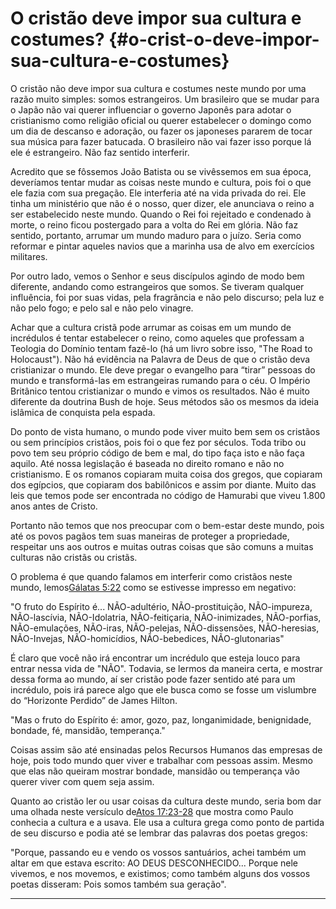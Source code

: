 # O cristão deve impor sua cultura e costumes? {#o-crist-o-deve-impor-sua-cultura-e-costumes}

O cristão não deve impor sua cultura e costumes neste mundo por uma razão muito simples: somos estrangeiros. Um brasileiro que se mudar para o Japão não vai querer influenciar o governo Japonês para adotar o cristianismo como religião oficial ou querer estabelecer o domingo como um dia de descanso e adoração, ou fazer os japoneses pararem de tocar sua música para fazer batucada. O brasileiro não vai fazer isso porque lá ele é estrangeiro. Não faz sentido interferir.

Acredito que se fôssemos João Batista ou se vivêssemos em sua época, deveríamos tentar mudar as coisas neste mundo e cultura, pois foi o que ele fazia com sua pregação. Ele interferia até na vida privada do rei. Ele tinha um ministério que não é o nosso, quer dizer, ele anunciava o reino a ser estabelecido neste mundo. Quando o Rei foi rejeitado e condenado à morte, o reino ficou postergado para a volta do Rei em glória. Não faz sentido, portanto, arrumar um mundo maduro para o juízo. Seria como reformar e pintar aqueles navios que a marinha usa de alvo em exercícios militares.

Por outro lado, vemos o Senhor e seus discípulos agindo de modo bem diferente, andando como estrangeiros que somos. Se tiveram qualquer influência, foi por suas vidas, pela fragrância e não pelo discurso; pela luz e não pelo fogo; e pelo sal e não pelo vinagre.

Achar que a cultura cristã pode arrumar as coisas em um mundo de incrédulos é tentar estabelecer o reino, como aqueles que professam a Teologia do Domínio tentam fazê-lo (há um livro sobre isso, &quot;The Road to Holocaust&quot;). Não há evidência na Palavra de Deus de que o cristão deva cristianizar o mundo. Ele deve pregar o evangelho para “tirar” pessoas do mundo e transformá-las em estrangeiras rumando para o céu. O Império Britânico tentou cristianizar o mundo e vimos os resultados. Não é muito diferente da doutrina Bush de hoje. Seus métodos são os mesmos da ideia islâmica de conquista pela espada.

Do ponto de vista humano, o mundo pode viver muito bem sem os cristãos ou sem princípios cristãos, pois foi o que fez por séculos. Toda tribo ou povo tem seu próprio código de bem e mal, do tipo faça isto e não faça aquilo. Até nossa legislação é baseada no direito romano e não no cristianismo. E os romanos copiaram muita coisa dos gregos, que copiaram dos egípcios, que copiaram dos babilônicos e assim por diante. Muito das leis que temos pode ser encontrada no código de Hamurabi que viveu 1.800 anos antes de Cristo.

Portanto não temos que nos preocupar com o bem-estar deste mundo, pois até os povos pagãos tem suas maneiras de proteger a propriedade, respeitar uns aos outros e muitas outras coisas que são comuns a muitas culturas não cristãs ou cristãs.

O problema é que quando falamos em interferir como cristãos neste mundo, lemos[Gálatas 5:22](http://bibliaonline.com.br/acf/gl/5/22) como se estivesse impresso em negativo:

&quot;O fruto do Espírito é... NÃO-adultério, NÃO-prostituição, NÃO-impureza, NÃO-lascívia, NÃO-Idolatria, NÃO-feitiçaria, NÃO-inimizades, NÃO-porfias, NÃO-emulações, NÃO-iras, NÃO-pelejas, NÃO-dissensões, NÃO-heresias, NÃO-Invejas, NÃO-homicídios, NÃO-bebedices, NÃO-glutonarias&quot;

É claro que você não irá encontrar um incrédulo que esteja louco para entrar nessa vida de &quot;NÃO&quot;. Todavia, se lermos da maneira certa, e mostrar dessa forma ao mundo, aí ser cristão pode fazer sentido até para um incrédulo, pois irá parece algo que ele busca como se fosse um vislumbre do “Horizonte Perdido” de James Hilton.

&quot;Mas o fruto do Espírito é: amor, gozo, paz, longanimidade, benignidade, bondade, fé, mansidão, temperança.&quot;

Coisas assim são até ensinadas pelos Recursos Humanos das empresas de hoje, pois todo mundo quer viver e trabalhar com pessoas assim. Mesmo que elas não queiram mostrar bondade, mansidão ou temperança vão querer viver com quem seja assim.

Quanto ao cristão ler ou usar coisas da cultura deste mundo, seria bom dar uma olhada neste versículo de[Atos 17:23-28](http://bibliaonline.com.br/acf/atos/17/23-28) que mostra como Paulo conhecia a cultura e a usava. Ele usa a cultura grega como ponto de partida de seu discurso e podia até se lembrar das palavras dos poetas gregos:

&quot;Porque, passando eu e vendo os vossos santuários, achei também um altar em que estava escrito: AO DEUS DESCONHECIDO... Porque nele vivemos, e nos movemos, e existimos; como também alguns dos vossos poetas disseram: Pois somos também sua geração&quot;.

*****